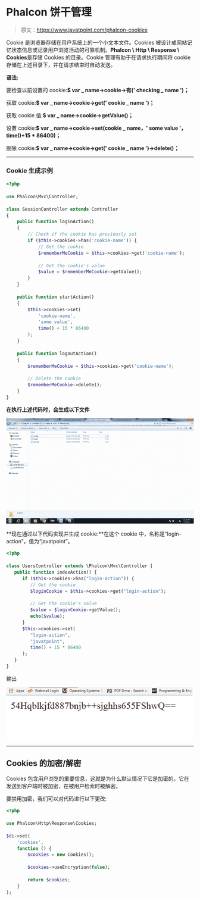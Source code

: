 # Phalcon 饼干管理

> 原文：<https://www.javatpoint.com/phalcon-cookies>

Cookie 是浏览器存储在用户系统上的一个小文本文件。Cookies 被设计成网站记忆状态信息或记录用户浏览活动的可靠机制。**Phalcon \ Http \ Response \ Cookies**是存储 Cookies 的目录。Cookie 管理有助于在请求执行期间将 cookie 存储在上述目录下，并在请求结束时自动发送。

**语法:**

要检查以前设置的 cookie:**$ var _ name->cookie->有(' checking _ name ')；**

获取 cookie:**$ var _ name->cookie->get(' cookie _ name ')；**

获取 cookie 值:**$ var _ name->cookie->getValue()；**

设置 cookie:**$ var _ name->cookie->set(cookie _ name，' some value '，time()+15 * 86400)；**

删除 cookie:**$ var _ name->cookie->get(' cookie _ name ')->delete()；**

* * *

### Cookie 生成示例

```php
<?php

use Phalcon\Mvc\Controller;

class SessionController extends Controller
{
    public function loginAction()
    {
        // Check if the cookie has previously set
        if ($this->cookies->has('cookie-name')) {
            // Get the cookie
            $rememberMeCookie = $this->cookies->get('cookie-name');

            // Get the cookie's value
            $value = $rememberMeCookie->getValue();
        }
    }

    public function startAction()
    {
        $this->cookies->set(
            'cookie-name',
            'some value',
            time() + 15 * 86400
        );
    }

    public function logoutAction()
    {
        $rememberMeCookie = $this->cookies->get('cookie-name');

        // Delete the cookie
        $rememberMeCookie->delete();
    }
}

```

**在执行上述代码时，会生成以下文件**

![Phalcon Cookie 1](img/1e7852c92c01674b7c9243783081e3c8.png)

**现在通过以下代码实现并生成 cookie:**在这个 cookie 中，名称是“login-action”，值为“javatpoint”。

```php
<?php  

class UsersController extends \Phalcon\Mvc\Controller { 
   public function indexAction() { 
      if ($this->cookies->has("login-action")) { 
         // Get the cookie 
         $loginCookie = $this->cookies->get("login-action"); 

         // Get the cookie's value 
         $value = $loginCookie->getValue(); 
         echo($value); 
      } 
      $this->cookies->set( 
         "login-action", 
         "javatpoint", 
         time() + 15 * 86400 
      ); 
   } 
} 

```

输出

![Phalcon Cookie 2](img/7d8cec2f186a8617db12f687349423ef.png)

* * *

## Cookies 的加密/解密

Cookies 包含用户浏览的重要信息，这就是为什么默认情况下它是加密的。它在发送到客户端时被加密，在被用户检索时被解密。

要禁用加密，我们可以对代码进行以下更改:

```php
<?php

use Phalcon\Http\Response\Cookies;

$di->set(
    'cookies',
    function () {
        $cookies = new Cookies();

        $cookies->useEncryption(false);

        return $cookies;
    }
);

```